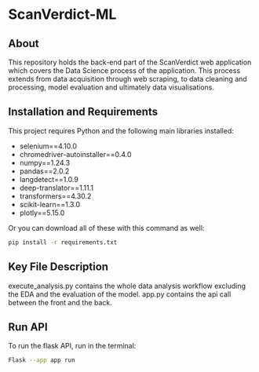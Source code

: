 # ScanVerdict-ML

## About 

This repository holds the back-end part of the ScanVerdict web application which covers the Data Science process of the application. This process extends from data acquisition through web scraping, to data cleaning and processing, model evaluation and ultimately data visualisations. 

## Installation and Requirements

This project requires Python and the following main libraries installed:

- selenium==4.10.0
- chromedriver-autoinstaller==0.4.0
- numpy==1.24.3
- pandas==2.0.2
- langdetect==1.0.9
- deep-translator==1.11.1
- transformers==4.30.2
- scikit-learn==1.3.0
- plotly==5.15.0

Or you can download all of these with this command as well:  
```bash
pip install -r requirements.txt
```

## Key File Description

execute_analysis.py contains the whole data analysis workflow excluding the EDA and the evaluation of the model. 
app.py contains the api call between the front and the back. 

## Run API

To run the flask API, run in the terminal: 
```bash
Flask --app app run
```
